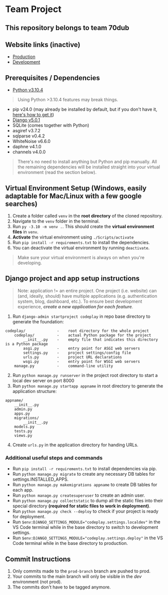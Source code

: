 # Team Project
## This repository belongs to team 70dub

## Website links (inactive)
- [Production](https://team70dub.bham.team/)
- [Development](https://team70dub.dev.bham.team/)

## Prerequisites / Dependencies
- [Python v3.10.4](https://www.python.org/downloads/release/python-3104/)
> Using Python >3.10.4 features may break things.
- pip v24.0 (may already be installed by default, but if you don't have it, [here's how to get it](https://pip.pypa.io/en/stable/installation/))
- [Django v5.0.1](https://docs.djangoproject.com/en/5.0/topics/install/#installing-an-official-release-with-pip)
- SQLite (comes together with Python)
- asgiref v3.7.2
- sqlparse v0.4.2
- WhiteNoise v6.6.0
- daphne v4.1.0
- channels v4.0.0
> There's no need to install anything but Python and pip manually. All the remaining dependencies will be installed straight into your virtual environment (read the section below). 

## Virtual Environment Setup (Windows, easily adaptable for Mac/Linux with a few google searches)
1. Create a folder called `venv` in the **root directory** of the cloned repository.
2. Navigate to the `venv` folder in the terminal.
3. Run `py -3.10 -m venv .`. This should create the **virtual environment files** in `venv`.
4. **Activate** the virtual environment using `./Scripts/activate`
5. Run `pip install -r requirements.txt` to install the dependencies.
6. You can deactivate the virtual environment by running `deactivate`.
> Make sure your virtual environment is always on when you're developing.

## Django project and app setup instructions
> Note: application != an entire project. One project (i.e. website) can (and, ideally, should) have multiple applications (e.g. authentication system, blog, dashboard, etc.). To ensure best development experience, ***create a new application for each feature***.
1. Run `django-admin startproject codeplay` in repo base directory to generate the foundation:
```
codeplay/              -    root directory for the whole project
    codeplay/          -    actual Python package for the project
        __init__.py    -    empty file that indicates this directory is a Python package
        asgi.py        -    entry point for ASGI web servers
        settings.py    -    project settings/config file
        urls.py        -    project URL declarations
        wsgi.py        -    entry point for WSGI web servers
    manage.py          -    command-line utility

```
2. Run `python manage.py runserver` in the project root directory to start a local dev server on port 8000
3. Run `python manage.py startapp appname` in root directory to generate the application structure:
```
appname/
    __init__.py
    admin.py
    apps.py
    migrations/
        __init__.py
    models.py
    tests.py
    views.py
```
4. Create `urls.py` in the application directory for handing URLs.

### Additional useful steps and commands
- Run `pip install -r requirements.txt` to install dependencies via pip.
- Run `python manage.py migrate` to create any necessary DB tables for settings.INSTALLED_APPS.
- Run `python manage.py makemigrations appname` to create DB tables for each app.
- Run `python manage.py createsuperuser` to create an admin user.
- Run `python manage.py collectstatic` to dump all the static files into their special directory **(required for static files to work in deployment)**.
- Run `python manage.py check --deploy` to check if your project is ready for deployment.
- Run `$env:DJANGO_SETTINGS_MODULE="codeplay.settings.localdev"` in the VS Code terminal while in the base directory to switch to development settings.
- Run `$env:DJANGO_SETTINGS_MODULE="codeplay.settings.deploy"` in the VS Code terminal while in the base directory to production.

## Commit Instructions
1. Only commits made to the `prod-branch` branch are pushed to prod. 
2. Your commits to the main branch will only be visible in the _dev_ environment (not prod).
3. The commits don't have to be tagged anymore.